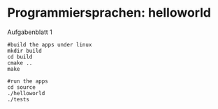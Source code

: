 Programmiersprachen: helloworld
===========

Aufgabenblatt 1

```
#build the apps under linux
mkdir build
cd build
cmake ..
make

#run the apps
cd source
./helloworld
./tests
```

